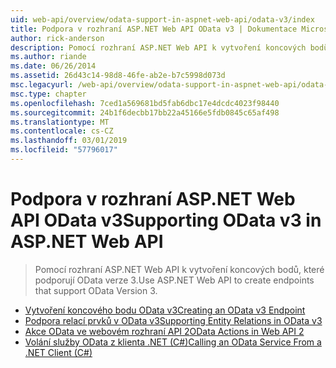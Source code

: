 ```yaml
---
uid: web-api/overview/odata-support-in-aspnet-web-api/odata-v3/index
title: Podpora v rozhraní ASP.NET Web API OData v3 | Dokumentace Microsoftu
author: rick-anderson
description: Pomocí rozhraní ASP.NET Web API k vytvoření koncových bodů, které podporují OData verze 3.
ms.author: riande
ms.date: 06/26/2014
ms.assetid: 26d43c14-98d8-46fe-ab2e-b7c5998d073d
msc.legacyurl: /web-api/overview/odata-support-in-aspnet-web-api/odata-v3
msc.type: chapter
ms.openlocfilehash: 7ced1a569681bd5fab6dbc17e4dcdc4023f98440
ms.sourcegitcommit: 24b1f6decbb17bb22a45166e5fdb0845c65af498
ms.translationtype: MT
ms.contentlocale: cs-CZ
ms.lasthandoff: 03/01/2019
ms.locfileid: "57796017"
---
```

<a name="supporting-odata-v3-in-aspnet-web-api"></a><span data-ttu-id="77d71-103">Podpora v rozhraní ASP.NET Web API OData v3</span><span class="sxs-lookup"><span data-stu-id="77d71-103">Supporting OData v3 in ASP.NET Web API</span></span>
====================
> <span data-ttu-id="77d71-104">Pomocí rozhraní ASP.NET Web API k vytvoření koncových bodů, které podporují OData verze 3.</span><span class="sxs-lookup"><span data-stu-id="77d71-104">Use ASP.NET Web API to create endpoints that support OData Version 3.</span></span>


- [<span data-ttu-id="77d71-105">Vytvoření koncového bodu OData v3</span><span class="sxs-lookup"><span data-stu-id="77d71-105">Creating an OData v3 Endpoint</span></span>](creating-an-odata-endpoint.md)
- [<span data-ttu-id="77d71-106">Podpora relací prvků v OData v3</span><span class="sxs-lookup"><span data-stu-id="77d71-106">Supporting Entity Relations in OData v3</span></span>](working-with-entity-relations.md)
- [<span data-ttu-id="77d71-107">Akce OData ve webovém rozhraní API 2</span><span class="sxs-lookup"><span data-stu-id="77d71-107">OData Actions in Web API 2</span></span>](odata-actions.md)
- [<span data-ttu-id="77d71-108">Volání služby OData z klienta .NET (C#)</span><span class="sxs-lookup"><span data-stu-id="77d71-108">Calling an OData Service From a .NET Client (C#)</span></span>](calling-an-odata-service-from-a-net-client.md)
